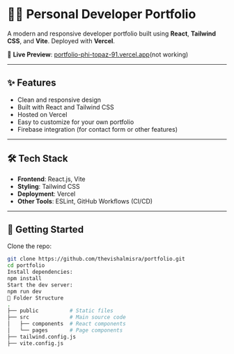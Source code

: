 # 🧑‍💻 Personal Developer Portfolio

A modern and responsive developer portfolio built using **React**, **Tailwind CSS**, and **Vite**. Deployed with **Vercel**.

🔗 **Live Preview**: [portfolio-phi-topaz-91.vercel.app](https://portfolio-phi-topaz-91.vercel.app)(not working)

---

## ✨ Features

- Clean and responsive design
- Built with React and Tailwind CSS
- Hosted on Vercel
- Easy to customize for your own portfolio
- Firebase integration (for contact form or other features)

---

## 🛠️ Tech Stack

- **Frontend**: React.js, Vite
- **Styling**: Tailwind CSS
- **Deployment**: Vercel
- **Other Tools**: ESLint, GitHub Workflows (CI/CD)

---

## 🚀 Getting Started

Clone the repo:

```bash
git clone https://github.com/thevishalmisra/portfolio.git
cd portfolio
Install dependencies:
npm install
Start the dev server:
npm run dev
📁 Folder Structure
.
├── public          # Static files
├── src             # Main source code
│   ├── components  # React components
│   └── pages       # Page components
├── tailwind.config.js
├── vite.config.js





